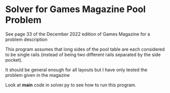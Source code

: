 # Solver for Games Magazine Pool Problem

See page 33 of the December 2022 edition of Games Magazine for a problem
description

This program assumes that long sides of the pool table are each considered
to be single rails (instead of being two different rails separated by the
side pocket).

It should be general enough for all layouts but I have only tested the
problem given in the magazine

Look at __main__ code in solver.py to see how to run this program.
